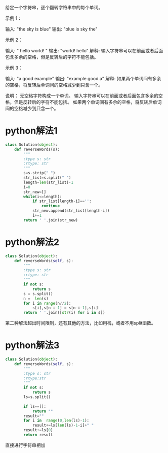 给定一个字符串，逐个翻转字符串中的每个单词。

 

示例 1：

输入: "the sky is blue"
输出: "blue is sky the"


示例 2：

输入: "  hello world!  "
输出: "world! hello"
解释: 输入字符串可以在前面或者后面包含多余的空格，但是反转后的字符不能包括。


示例 3：

输入: "a good   example"
输出: "example good a"
解释: 如果两个单词间有多余的空格，将反转后单词间的空格减少到只含一个。


 

说明：
	无空格字符构成一个单词。
	输入字符串可以在前面或者后面包含多余的空格，但是反转后的字符不能包括。
	如果两个单词间有多余的空格，将反转后单词间的空格减少到只含一个。

# python解法1

```Python
class Solution(object):
	def reverseWords(s):
	    """
	    :type s: str
	    :rtype: str
	    """
	    s=s.strip(" ")
	    str_list=s.split(" ")
	    length=len(str_list)-1
	    i=0
	    str_new=[]
	    while(i<=length):
	        if str_list[length-i]=='':
	            continue
	        str_new.append(str_list[length-i])
	        i+=1
	    return ' '.join(str_new)
```
# python解法2

```Python
class Solution(object):
    def reverseWords(self, s):
        """
        :type s: str
        :rtype: str
        """
        if not s:
            return s
        s = s.split()
        n =  len(s)
        for i in range(n//2):
            s[i],s[n-i-1] = s[n-i-1],s[i]
        return ' '.join([str(i) for i in s])
```
第二种解法超出时间限制，还有其他的方法，比如用栈，或者不用split函数。

# python解法3

```Python
class Solution(object):
    def reverseWords(self, s):
        """
        :type s: str
        :rtype:str
        """
        if not s:
            return s
        ls=s.split()
        
        if ls==[]:
            return ""
        result=""
        for i in  range(0,len(ls)-1):
            result+=ls[len(ls)-1-i]+" "
        result+=ls[0]
        return result
```

直接进行字符串相加
            
        